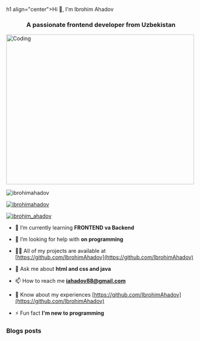 h1 align="center">Hi 👋, I'm Ibrohim Ahadov</h1>
<h3 align="center">A passionate frontend developer from Uzbekistan</h3>
<img align="center" vertical-align="top" alt="Coding" width="500px" height="400px" src="https://cdn.dribbble.com/users/1019864/screenshots/3079099/codeloop.gif">

<p align="left"> <img src="https://komarev.com/ghpvc/?username=ibrohimahadov&label=Profile%20views&color=0e75b6&style=flat" alt="ibrohimahadov" /> </p>

<p align="left"> <a href="https://github.com/ryo-ma/github-profile-trophy"><img src="https://github-profile-trophy.vercel.app/?username=ibrohimahadov" alt="ibrohimahadov" /></a> </p>

<p align="left"> <a href="https://twitter.com/ibrohim_ahadov" target="blank"><img src="https://img.shields.io/twitter/follow/ibrohim_ahadov?logo=twitter&style=for-the-badge" alt="ibrohim_ahadov" /></a> </p>

- 🌱 I’m currently learning **FRONTEND va Backend**

- 🤝 I’m looking for help with **on programming**

- 👨‍💻 All of my projects are available at [https://github.com/IbrohimAhadov](https://github.com/IbrohimAhadov)

- 💬 Ask me about **html and css and java**

- 📫 How to reach me **iahadov88@gmail.com**

- 📄 Know about my experiences [https://github.com/IbrohimAhadov](https://github.com/IbrohimAhadov)

- ⚡ Fun fact **I'm new to programming**

### Blogs posts
<!-- BLOG-POST-LIST:START -->
<!-- BLOG-POST-LIST:END -->
